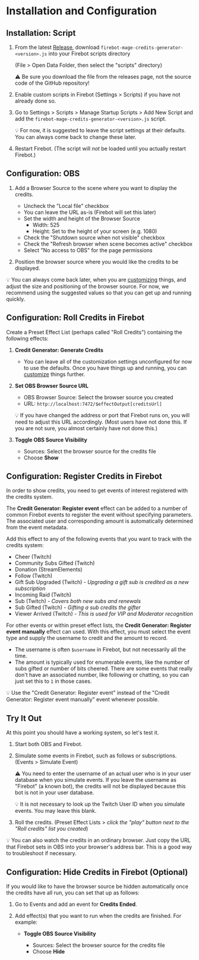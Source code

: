 # Installation and Configuration

## Installation: Script

1. From the latest [Release](https://github.com/TheStaticMage/firebot-mage-credits-generator/releases), download `firebot-mage-credits-generator-<version>.js` into your Firebot scripts directory

    (File &gt; Open Data Folder, then select the "scripts" directory)

    :warning: Be sure you download the file from the releases page, not the source code of the GitHub repository!

2. Enable custom scripts in Firebot (Settings &gt; Scripts) if you have not already done so.

3. Go to Settings &gt; Scripts &gt; Manage Startup Scripts &gt; Add New Script and add the `firebot-mage-credits-generator-<version>.js` script.

    :bulb: For now, it is suggested to leave the script settings at their defaults. You can always come back to change these later.

4. Restart Firebot. (The script will _not_ be loaded until you actually restart Firebot.)

## Configuration: OBS

1. Add a Browser Source to the scene where you want to display the credits.

    - Uncheck the "Local file" checkbox
    - You can leave the URL as-is (Firebot will set this later)
    - Set the width and height of the Browser Source
        - Width: 525
        - Height: Set to the height of your screen (e.g. 1080)
    - Check the "Shutdown source when not visible" checkbox
    - Check the "Refresh browser when scene becomes active" checkbox
    - Select "No access to OBS" for the page permissions

2. Position the browser source where you would like the credits to be displayed.

:bulb: You can always come back later, when you are [customizing](/doc/display-customization.md) things, and adjust the size and positioning of the browser source. For now, we recommend using the suggested values so that you can get up and running quickly.

## Configuration: Roll Credits in Firebot

Create a Preset Effect List (perhaps called "Roll Credits") containing the following effects:

1. **Credit Generator: Generate Credits**

    - You can leave all of the customization settings unconfigured for now to use the defaults. Once you have things up and running, you can [customize](/doc/display-customization.md) things further.

2. **Set OBS Browser Source URL**

    - OBS Browser Source: Select the browser source you created
    - URL: `http://localhost:7472/$effectOutput[creditsUrl]`

    :bulb: If you have changed the address or port that Firebot runs on, you will need to adjust this URL accordingly. (Most users have not done this. If you are not sure, you almost certainly have not done this.)

3. **Toggle OBS Source Visibility**

    - Sources: Select the browser source for the credits file
    - Choose **Show**

## Configuration: Register Credits in Firebot

In order to show credits, you need to get events of interest registered with the credits system.

The **Credit Generator: Register event** effect can be added to a number of common Firebot events to register the event without specifying parameters. The associated user and corresponding amount is automatically determined from the event metadata.

Add this effect to any of the following events that you want to track with the credits system:

- Cheer (Twitch)
- Community Subs Gifted (Twitch)
- Donation (StreamElements)
- Follow (Twitch)
- Gift Sub Upgraded (Twitch) - _Upgrading a gift sub is credited as a new subscription_
- Incoming Raid (Twitch)
- Sub (Twitch) - _Covers both new subs and renewals_
- Sub Gifted (Twitch) - _Gifting a sub credits the gifter_
- Viewer Arrived (Twitch) - _This is used for VIP and Moderator recognition_

For other events or within preset effect lists, the **Credit Generator: Register event manually** effect can used. With this effect, you must select the event type and supply the username to credit and the amount to record.

- The username is often `$username` in Firebot, but not necessarily all the time.
- The amount is typically used for enumerable events, like the number of subs gifted or number of bits cheered. There are some events that really don't have an associated number, like following or chatting, so you can just set this to `1` in those cases.

:bulb: Use the "Credit Generator: Register event" instead of the "Credit Generator: Register event manually" event whenever possible.

## Try It Out

At this point you should have a working system, so let's test it.

1. Start both OBS and Firebot.

2. Simulate some events in Firebot, such as follows or subscriptions. (Events &gt; Simulate Event)

    :warning: You need to enter the username of an actual user who is in your user database when you simulate events. If you leave the username as "Firebot" (a known bot), the credits will not be displayed because this bot is not in your user database.

    :bulb: It is not necessary to look up the Twitch User ID when you simulate events. You may leave this blank.

3. Roll the credits. (Preset Effect Lists &gt; _click the "play" button next to the "Roll credits" list you created_)

:bulb: You can also watch the credits in an ordinary browser. Just copy the URL that Firebot sets in OBS into your browser's address bar. This is a good way to troubleshoot if necessary.

## Configuration: Hide Credits in Firebot (Optional)

If you would like to have the browser source be hidden automatically once the credits have all run, you can set that up as follows:

1. Go to Events and add an event for **Credits Ended**.

2. Add effect(s) that you want to run when the credits are finished. For example:

    - **Toggle OBS Source Visibility**

        - Sources: Select the browser source for the credits file
        - Choose **Hide**
